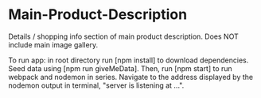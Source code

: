 # Main-Product-Description
Details / shopping info section of main product description. Does NOT include main image gallery.


To run app: in root directory run [npm install] to download dependencies. Seed data using [npm run giveMeData]. Then, run [npm start] to run webpack and nodemon in series. Navigate to the address displayed by the nodemon output in terminal, "server is listening at ...".